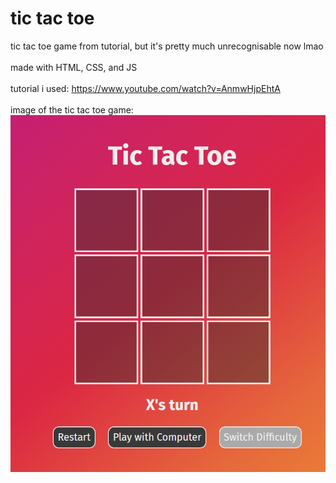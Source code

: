 # tic tac toe

tic tac toe game from tutorial, but it's pretty much unrecognisable now lmao
</br>
</br>
made with HTML, CSS, and JS
</br>
</br>
tutorial i used:
<https://www.youtube.com/watch?v=AnmwHjpEhtA>
</br>
</br>
image of the tic tac toe game:
</br>
![image](./__project_image__/image.png)
